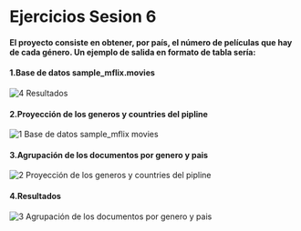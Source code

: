 # Ejercicios Sesion 6
#### El proyecto consiste en obtener, por país, el número de películas que hay de cada género. Un ejemplo de salida en formato de tabla sería:

#### 1.Base de datos sample_mflix.movies
![4 Resultados](https://user-images.githubusercontent.com/71915068/100176473-f330d280-2e95-11eb-81da-46d7cb7bcf2b.PNG)
#### 2.Proyección de los generos y countries del pipline
![1  Base de datos sample_mflix movies](https://user-images.githubusercontent.com/71915068/100176474-f3c96900-2e95-11eb-8b7d-bbaaca2ea260.PNG)
#### 3.Agrupación de los documentos por genero y pais
![2  Proyección de los generos y countries del pipline](https://user-images.githubusercontent.com/71915068/100176475-f3c96900-2e95-11eb-9dcf-77c1ed03ca05.PNG)
#### 4.Resultados
![3  Agrupación de los documentos por genero y pais](https://user-images.githubusercontent.com/71915068/100176476-f461ff80-2e95-11eb-9fe2-f3c90d1231aa.PNG)
